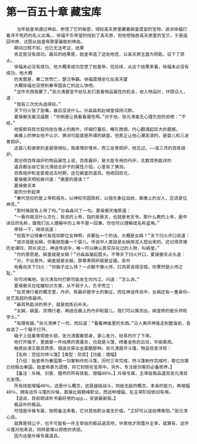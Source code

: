 # 第一百五十章 藏宝库
        当年始皇帝通过神血，参悟了它的秘密，得知高天原里藏着娲皇遗留的宝物，遂派徐福打着寻不死药的名义出海。，徐福不负帝望的找到了高天原，但他想独吞高天原里的宝贝，于是返回中原，试图从始皇帝那里骗取到神血。
       期间过程不知，也已无法考证，结果
       肯定是没有成功。最后的结果是，始皇帝造了这处地宫，以高天原玉盘为钥匙，设下了禁止。
       徐福未必没有成功，他大概率成功忽悠了始皇帝，但后续，从这个结果来看，徐福未必没有成功，他大概
       的发展是，秦二世而亡，楚汉争霸。徐福遗憾坐化在高天厦
       大概徐福也没想到秦帝国会亡的这么快吧。
       “这件东西我要了。”张元清甚至不给队友们查看物品属性的机会，收入物品栏，环顾众人，道：
       “我有三次优先选择权。”
       天下归火张了张嘴，最后没说什么。孙淼淼和赵城皇保持沉默。
       夏侯傲天最没逼数：“你倒是让我看看属性啊。”对于他，张元清毫无心理负担的拒绝：“不给。”
       他旋即将目光投向挂在墙上的画作，仔细打量后，睡孔微缩，内心翻涌起巨大的震撼。
       画像上的神女他不认识，猜测可能就是所谓的娲皇。但真正让他心潮澎湃的，是婴儿和三足青铜炉。
       这婴儿和谢家的圣婴很相似，简直惟妙惟肖，而三足青铜炉，他见过。——连三月的百炼熔炉。
       我记得百炼熔炉的物品属性上说，百炼器炉，是大能专用的丹炉，无数耳熟能详的
       道具都出自它张元清结合炉子的属性介绍，心里有了猜测。
       百炼熔炉和圣婴是远古时期，这位娲皇的道具。他收回目光，
       夏侯傲天明知故问道：“画里的是谁？”
       夏侯傲天本
       能的分析起来
       “秦代信仰的是上帝和祖先，以神权巩固政权，以祖先象征血统，画像上的女人，应该是位神灵。”
       “那时候就有上帝了吗。”孙淼淼问了一句。夏侯傲天嗤笑道：
       “一看你就没什么文化，我说的上帝，指的是昊天，也就是老天爷。那什么教的上帝，是中译后的名称，跟我们古人理解中的上帝不是一回事，你也可以理解成名称盗用。”
       停顿一下，继续说道：
       “但我不记得秦代有信仰那位女神啊，非要扯一个的话，大概是女娲？”天下归火开口说道：
       “或许就是女娲，你看她抱着一个婴儿。传说中人类就是女娲用泥人捏出来的。还记得灵境历史课吗，院长说过，神话传说中，唯一可以确认真实存在过的人物，叫娲皇。”
       “你的意思是，娲皇就是女娲？”孙淼淼皱起眉头。不等天下归火开口，夏侯傲天点头道：
       “对，不出意外，娲皇就是女娲，那尊青铜炉就是证据。另外
       他看向天下归火：“你脑子这么快？一点都不像火师，红鸡哥说得没错，你果然是火师之耻。”
       你可闭嘴吧。张元清及时打断可能发生的内江，问道：“怎么说。”
       夏侯傲天在炫耀知识方面，从不弱于人，负手而立：
       “在灵境行者的概念里，丹炉、炼器炉是学士的象征，而在神话传说中，女娲还有一重身份—技艺高超的炼器师。
       “最耳熟能详的例子，就是她炼石补天。
       “女娲，娲皇，灵境行者，再结合画上的丹炉和婴儿，我们可以推测出，娲皇修的是乐师和学士。”
       “有理有据。”张元清捧了一句，而后道：“看看神龛里的东西。”众人离开神龛走到壁龛前，各自选了一个箱子打开。
       箱子上挂着青铜兽头锁，张元清握着锁身，掌心发力，轻易的拧了下来。
       他打开箱子，里面是一件纯黑的莲蓬衣，也就是斗篷，绣着金色的云纹，华丽美观。
       触感丝滑又极具质感，很适合穿出去耍酷那种。张元清展开斗篷，物品信息浮现：
       【名称：宫廷剑师斗篷】【类型：防具】【功能：增幅】
       【介绍：始皇帝为秦国第一剑客制作的斗篷，历时三年完成，然斗篷制作完成时，那位剑客已经叛出秦国，始皇帝甚为遗憾，将它封锁在宝库中。另外，专注是剑客的必备修养。】
       【备注：斥候、剑客、偃师的所有技能，增幅40％。】斥候专属，主宰级极品道具张元清目光发愣。
       所有技能增幅40％，这是什么概念，这是越级战斗，同级无敌的概念。本身的能力，再增幅40％，拥有这件斗篷的斥候，直接比肩巅峰职业。而这种增幅，在主宰阶段依旧有用。
       【话说，目前朗读听书最好用的app，，安装最新版。】
       极品中的极品。
       可惜是斥候专属，按照备注来看，它对其他职业毫无价值。“正好可以送给傅青阳。”张元清心说。
       就算是钱公子，也不可能有一件主宰级的极品道具吧，毕竟他才刚晋升主宰。就算有，这件斗篷对他来说，同样是难以拒绝的诱惑。
       因为这是斥候专属道具。
